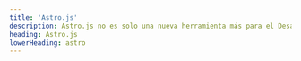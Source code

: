 ```yaml
---
title: 'Astro.js'
description: Astro.js no es solo una nueva herramienta más para el Desarrollo Web, es un cambio de juego que viene a redefinir la construcción de sitios web.
heading: Astro.js
lowerHeading: astro
---
```

